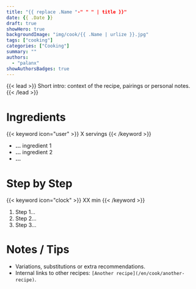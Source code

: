 ```yaml
---
title: "{{ replace .Name "-" " " | title }}"
date: {{ .Date }}
draft: true
showHero: true
backgroundImage: "img/cook/{{ .Name | urlize }}.jpg"
tags: ["cooking"]
categories: ["Cooking"]
summary: ""
authors:
  - "palanx"
showAuthorsBadges: true
---
```


{{< lead >}}
Short intro: context of the recipe, pairings or personal notes.
{{< /lead >}}

# Ingredients
{{< keyword icon="user" >}} X servings {{< /keyword >}}
* **…** ingredient 1
* **…** ingredient 2
* **…**

# Step by Step
{{< keyword icon="clock" >}} XX min {{< /keyword >}}
1. Step 1…
2. Step 2…
3. Step 3…

# Notes / Tips
- Variations, substitutions or extra recommendations.
- Internal links to other recipes: `[Another recipe](/en/cook/another-recipe)`.